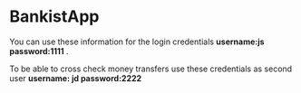 # BankistApp

You can use these information for the login credentials
**username:js password:1111** .

To be able to cross check money transfers use these credentials as second user
**username: jd password:2222**
